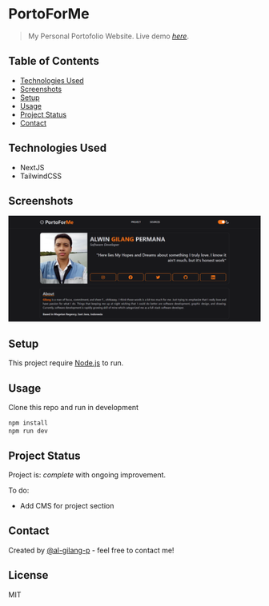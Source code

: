 # PortoForMe

> My Personal Portofolio Website.
> Live demo [_here_](https://portoforme.vercel.app). <!-- If you have the project hosted somewhere, include the link here. -->

## Table of Contents

-   [Technologies Used](#technologies-used)
-   [Screenshots](#screenshots)
-   [Setup](#setup)
-   [Usage](#usage)
-   [Project Status](#project-status)
-   [Contact](#contact)
<!-- * [License](#license) -->

## Technologies Used

-   NextJS
-   TailwindCSS

## Screenshots

![Example screenshot](./img/screenshot.png)

<!-- If you have screenshots you'd like to share, include them here. -->

## Setup

This project require [Node.js](https://nodejs.org/) to run.

## Usage

Clone this repo and run in development

```
npm install
npm run dev
```

## Project Status

Project is: _complete_ with ongoing improvement.

To do:

-   Add CMS for project section

## Contact

Created by [@al-gilang-p](https://portoforme.vercel.app/) - feel free to contact me!

<!-- Optional -->
## License
MIT

<!-- You don't have to include all sections - just the one's relevant to your project -->
